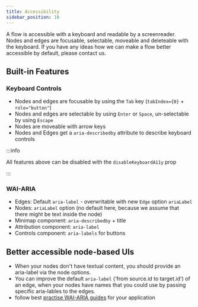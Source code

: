 ```yaml
---
title: Accessibility
sidebar_position: 10
---
```


A flow is accessible with a keyboard and readable by a screenreader. Nodes and edges are focusable, selectable, moveable and deleteable with the keyboard. If you have any ideas how we can make a flow better accessible by default, please contact us.

## Built-in Features

### Keyboard Controls

- Nodes and edges are focusable by using the `Tab` key (`tabIndex={0}` + `role="button"`)
- Nodes and edges are selectable by using `Enter` or `Space`, un-selectable by using `Escape`
- Nodes are moveable with arrow keys
- Nodes and Edges get a `aria-describedby` attribute to describe keyboard controls

:::info

All features above can be disabled with the `disableKeyboardA11y` prop

:::

### WAI-ARIA

- Edges: Default `aria-label` - overwritable with new `Edge` option `ariaLabel`
- Nodes: `ariaLabel` option (no default here, because we assume that there might be text inside the node)
- Minimap component: `aria-describedby` + title
- Attribution component: `aria-label`
- Controls component: `aria-labels` for buttons

## Better accessible node-based UIs

- When your nodes don't have textual content, you should provide an aria-label via the node options.
- You can improve the default `aria-label` ('from source.id to target.id') of an edge, when your nodes have names that you could use by passing specific aria-lables to the edges.
- follow best [practise WAI-ARIA guides](https://w3c.github.io/aria-practices/) for your application
